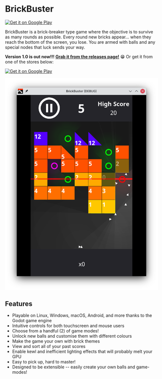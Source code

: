 # BrickBuster

<a href='https://play.google.com/store/apps/details?id=org.claucambra.brickbuster&pcampaignid=pcampaignidMKT-Other-global-all-co-prtnr-py-PartBadge-Mar2515-1'><img alt='Get it on Google Play' src='https://play.google.com/intl/en_us/badges/static/images/badges/en_badge_web_generic.png'/></a>

BrickBuster is a brick-breaker type game where the objective is to survive as many rounds as possible. Every round new bricks appear... when they reach the bottom of the screen, you lose. You are armed with balls and any special nodes that luck sends your way.

**Version 1.0 is out now!!! [Grab it from the releases page!](https://github.com/claucambra/BrickBuster/releases/tag/1.0)** 😁 Or get it from one of the stores below:

<a href='https://play.google.com/store/apps/details?id=org.claucambra.brickbuster&pcampaignid=pcampaignidMKT-Other-global-all-co-prtnr-py-PartBadge-Mar2515-1'><img alt='Get it on Google Play' src='https://play.google.com/intl/en_us/badges/static/images/badges/en_badge_web_generic.png'/></a>

![](screenshots/Screenshot1.png)

## Features

- Playable on Linux, Windows, macOS, Android, and more thanks to the Godot game engine
- Intuitive controls for both touchscreen and mouse users
- Choose from a handful (2) of game modes!
- Unlock new balls and customise them with different colours
- Make the game your own with brick themes
- View and sort all of your past scores
- Enable kewl and inefficient lighting effects that will probably melt your GPU
- Easy to pick up, hard to master!
- Designed to be extensible -- easily create your own balls and game-modes!
